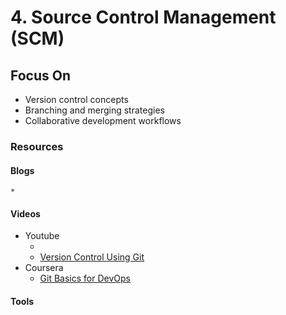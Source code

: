 # 4. Source Control Management (SCM)

## Focus On
* Version control concepts
* Branching and merging strategies
* Collaborative development workflows

### Resources
#### Blogs
    *
#### Videos
* Youtube
    * [](https://www.youtube.com/watch?v=-PiMFU719m8)
    * [Version Control Using Git](https://youtu.be/z3sKaUZwy9w)
* Coursera
    * [Git Basics for DevOps](https://www.coursera.org/learn/git-basics-for-devops?specialization=devops-mastery)

#### Tools